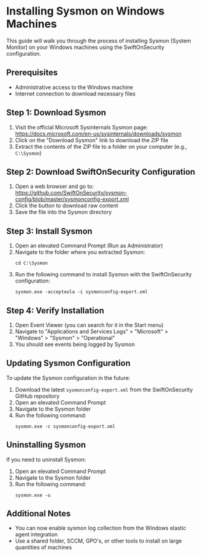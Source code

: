 # Installing Sysmon on Windows Machines

This guide will walk you through the process of installing Sysmon (System Monitor) on your Windows machines using the SwiftOnSecurity configuration.

## Prerequisites
- Administrative access to the Windows machine
- Internet connection to download necessary files

## Step 1: Download Sysmon
1. Visit the official Microsoft Sysinternals Sysmon page: https://docs.microsoft.com/en-us/sysinternals/downloads/sysmon
2. Click on the "Download Sysmon" link to download the ZIP file
3. Extract the contents of the ZIP file to a folder on your computer (e.g., `C:\Sysmon`)

## Step 2: Download SwiftOnSecurity Configuration
1. Open a web browser and go to: https://github.com/SwiftOnSecurity/sysmon-config/blob/master/sysmonconfig-export.xml
2. Click the button to download raw content
3. Save the file into the Sysmon directory

## Step 3: Install Sysmon
1. Open an elevated Command Prompt (Run as Administrator)
2. Navigate to the folder where you extracted Sysmon:
   ```
   cd C:\Sysmon
   ```
3. Run the following command to install Sysmon with the SwiftOnSecurity configuration:
   ```
   sysmon.exe -accepteula -i sysmonconfig-export.xml
   ```

## Step 4: Verify Installation
1. Open Event Viewer (you can search for it in the Start menu)
2. Navigate to "Applications and Services Logs" > "Microsoft" > "Windows" > "Sysmon" > "Operational"
3. You should see events being logged by Sysmon

## Updating Sysmon Configuration
To update the Sysmon configuration in the future:
1. Download the latest `sysmonconfig-export.xml` from the SwiftOnSecurity GitHub repository
2. Open an elevated Command Prompt
3. Navigate to the Sysmon folder
4. Run the following command:
   ```
   sysmon.exe -c sysmonconfig-export.xml
   ```

## Uninstalling Sysmon
If you need to uninstall Sysmon:
1. Open an elevated Command Prompt
2. Navigate to the Sysmon folder
3. Run the following command:
   ```
   sysmon.exe -u
   ```

## Additional Notes
- You can now enable sysmon log collection from the Windows elastic agent integration
- Use a shared folder, SCCM, GPO's, or other tools to install on large quantities of machines
